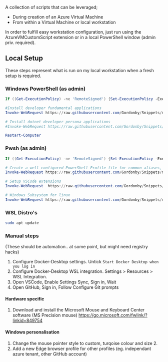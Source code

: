 A collection of scripts that can be leveraged;

- During creation of an Azure Virtual Machine
- From within a Virtual Machine or local workstation

In order to fulfill easy workstation configuration, just run using the AzureVMCustomScript extension or in a local PowerShell window (admin priv. required).

## Local Setup

These steps represent what is run on my local workstation when a fresh setup is required.

### Windows PowerShell (as admin)

```powershell
If ((Get-ExecutionPolicy) -ne 'RemoteSigned') {Set-ExecutionPolicy -ExecutionPolicy RemoteSigned -Force}

#Install developer fundamental applications
Invoke-WebRequest https://raw.githubusercontent.com/Gordonby/Snippets/master/AzureVMCustomScriptExtension/DevFundamentals.ps1 -UseBasicParsing | Invoke-Expression

# Install dotnet developer persona applications
#Invoke-WebRequest https://raw.githubusercontent.com/Gordonby/Snippets/master/AzureVMCustomScriptExtension/devdotnet.ps1 -UseBasicParsing | Invoke-Expression

Restart-Computer

```

### Pwsh (as admin)

```powershell
If ((Get-ExecutionPolicy) -ne 'RemoteSigned') {Set-ExecutionPolicy -ExecutionPolicy RemoteSigned -Force}

# Create a well configured PowerShell Profile file for common aliases, etc.
Invoke-WebRequest https://raw.githubusercontent.com/Gordonby/Snippets/master/AzureVMCustomScriptExtension/PowerShellProfile.ps1 -UseBasicParsing | Invoke-Expression

# Setup VSCode extensions
Invoke-WebRequest  https://raw.githubusercontent.com/Gordonby/Snippets/master/AzureVMCustomScriptExtension/VsCodeExtensions.ps1 -UseBasicParsing | Invoke-Expression

# Windows Subsystem for linux
Invoke-WebRequest https://raw.githubusercontent.com/Gordonby/Snippets/master/AzureVMCustomScriptExtension/wsl.ps1 -UseBasicParsing | Invoke-Expression

```

### WSL Distro's

```bash
sudo apt update
```

### Manual steps

(These should be automation.. at some point, but might need registry hacks)

1. Configure Docker-Desktop settings. Untick `Start Docker Desktop when you log in`
1. Configure Docker-Desktop WSL integration. Settings > Resources > WSL Integration.
1. Open VSCode, Enable Settings Sync, Sign in, Wait
1. Open GitHub, Sign in, Follow Configure Git prompts

#### Hardware specific
1. Download and install the Microsoft Mouse and Keyboard Center software (MS Precision mouse) https://go.microsoft.com/fwlink/?linkid=849754


#### Windows personalisation
1. Change the mouse pointer style to custom, turqoise colour and size 2.
2. Add a new Edge browser profile for other profiles (eg. independant azure tenant, other GitHub account)

